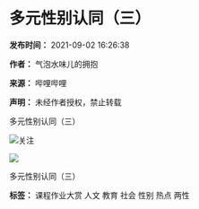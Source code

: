 # 多元性别认同（三）

**发布时间：** 2021-09-02 16:26:38

**作者：** 气泡水味儿的拥抱

**来源：** 哔哩哔哩

**声明：** 未经作者授权，禁止转载

多元性别认同（三）

![](//i2.hdslb.com/bfs/face/a647c543b6bd28247c375faba2eaab1862b9cd0b.jpg@96w.webp)关注

![](//i1.hdslb.com/bfs/archive/b2869dd7500680f644551f37421e86439fd444f4.jpg@518w_290h_1c_!web-video-share-cover.webp)

多元性别认同（三）

**标签：** 课程作业大赏 人文 教育 社会 性别 热点 两性
